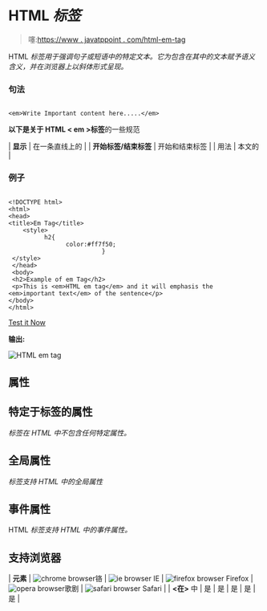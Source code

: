 # HTML *标签*

> 噻:[https://www . javatppoint . com/html-em-tag](https://www.javatpoint.com/html-em-tag)

HTML *标签用于强调句子或短语中的特定文本。它为包含在其中的文本赋予语义含义，并在浏览器上以斜体形式呈现。*

### 句法

```

<em>Write Important content here.....</em>

```

**以下是关于 HTML < em >标签**的一些规范

| **显示** | 在一条直线上的 |
| **开始标签/结束标签** | 开始和结束标签 |
| 用法 | 本文的 |

### 例子

```

<!DOCTYPE html>
<html>
<head>
<title>Em Tag</title>
    <style>
	      h2{
	            color:#ff7f50;
                          }
 </style>
 </head>
 <body>
 <h2>Example of em Tag</h2>
 <p>This is <em>HTML em tag</em> and it will emphasis the <em>important text</em> of the sentence</p>
</body>
</html>

```

[Test it Now](https://www.javatpoint.com/oprweb/test.jsp?filename=htmlemtag)

**输出:**

![HTML em tag](../Images/27824f9d8fceb0915283eff0350257c9.png)

## 属性

## 特定于标签的属性

*标签在 HTML 中不包含任何特定属性。*

## 全局属性

*标签支持 HTML 中的全局属性*

## 事件属性

HTML *标签支持 HTML 中的事件属性。*

## 支持浏览器

| **元素** | ![chrome browser](../Images/4fbdc93dc2016c5049ed108e7318df19.png)铬 | ![ie browser](../Images/83dd23df1fe8373fd5bf054b2c1dd88b.png) IE | ![firefox browser](../Images/4f001fff393888a8a807ed29b28145d1.png) Firefox | ![opera browser](../Images/6cad4a592cc69a052056a0577b4aac65.png)歌剧 | ![safari browser](../Images/a0f6a9711a92203c5dc5c127fe9c9fca.png) Safari |
| **<在>** 中 | 是 | 是 | 是 | 是 | 是 |